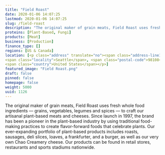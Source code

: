 ```yaml
---
title: "Field Roast"
date: 2020-01-06 14:07:25
lastmod: 2020-01-06 14:07:25
slug: /field-roast
description: "The original maker of grain meats, Field Roast uses fresh whole food ingredients — grains, vegetables, legumes and spices — to craft our artisanal plant-based meats and cheeses. Since launch in 1997, the brand has been a pioneer in the plant-based industry by using traditional food-making practices to create flavor-forward foods that celebrate plants. Our ever-expanding portfolio of plant-based products includes roasts, sausages, deli slices, loaves, a frankfurter, and a burger, as well as our very own Chao Creamery cheese."
proteins: [Plant-Based, Fungi]
products: [Meat]
business: [Production]
finance_type: []
regions: [US & Canada]
location: [<p class="address" translate="no"><span class="address-line1">7th Avenue South</span><br>
<span class="locality">Seattle</span>, <span class="postal-code">98108</span><br>
<span class="country">United States</span></p>]
featured_image: "Field Roast.png"
draft: false
pinned: false
homepage: false
weight: 5000
uuid: 1126
---
```

<p>The original maker of grain meats, Field Roast uses fresh whole food ingredients — grains, vegetables, legumes and spices — to craft our artisanal plant-based meats and cheeses. Since launch in 1997, the brand has been a pioneer in the plant-based industry by using traditional food-making practices to create flavor-forward foods that celebrate plants. Our ever-expanding portfolio of plant-based products includes roasts, sausages, deli slices, loaves, a frankfurter, and a burger, as well as our very own Chao Creamery cheese. Our products can be found in retail stores, restaurants and sports stadiums nationwide.</p>
